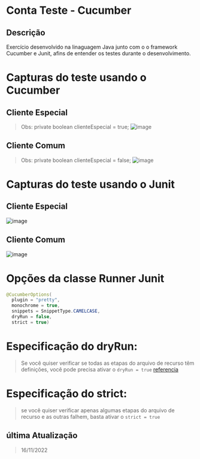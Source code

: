 # Conta Teste - Cucumber

## Descrição
Exercício desenvolvido na linaguagem Java junto com o o framework Cucumber e Junit, afins de entender os testes durante o desenvolvimento.

# Capturas do teste usando o Cucumber

## Cliente Especial
> Obs: private boolean clienteEspecial = true;
> ![image](https://user-images.githubusercontent.com/38986134/202322136-0add3f09-2396-44e5-bdee-b3b42b0425b1.png)


## Cliente Comum
> Obs: private boolean clienteEspecial = false;
![image](https://user-images.githubusercontent.com/38986134/202322062-6ec74141-a4d3-45b6-89c2-48306e81cedd.png)


# Capturas do teste usando o Junit

## Cliente Especial
![image](https://user-images.githubusercontent.com/38986134/202322333-4d089661-40c6-461d-b170-1a6166407d28.png)

## Cliente Comum
![image](https://user-images.githubusercontent.com/38986134/202322408-6a245233-4116-4e87-aaa2-4d7e34d27d67.png)

# Opções da classe Runner Junit
```java
@CucumberOptions(
  plugin = "pretty", 
  monochrome = true, 
  snippets = SnippetType.CAMELCASE, 
  dryRun = false, 
  strict = true)
```

# Especificação do dryRun:
> Se você quiser verificar se todas as etapas do arquivo de recurso têm definições, você pode precisa ativar o `dryRun = true`
[referencia](https://cucumber.io/docs/cucumber/api/?lang=java)

# Especificação do strict:
> se você quiser verificar apenas algumas etapas do arquivo de recurso e as outras falhem, basta ativar o `strict = true`

## última Atualização
> 16/11/2022
